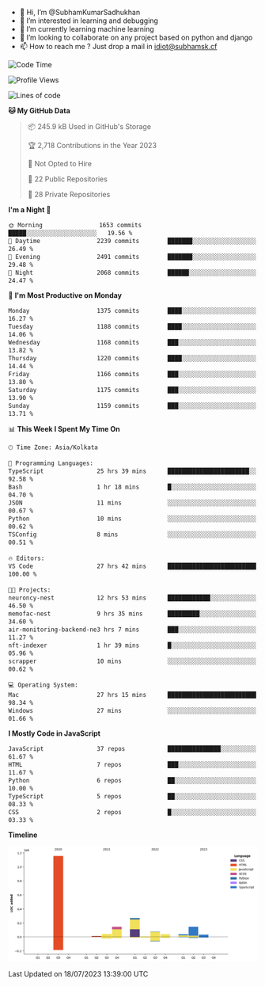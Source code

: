 - 👋 Hi, I’m @SubhamKumarSadhukhan
- 👀 I’m interested in learning and debugging
- 🌱 I’m currently learning machine learning
- 💞️ I’m looking to collaborate on any project based on python and django
- 📫 How to reach me ?
      Just drop a mail in idiot@subhamsk.cf

<!---
SubhamKumarSadhukhan/SubhamKumarSadhukhan is a ✨ special ✨ repository because its `README.md` (this file) appears on your GitHub profile.
You can click the Preview link to take a look at your changes.
--->


<!--START_SECTION:waka-->
![Code Time](http://img.shields.io/badge/Code%20Time-1%2C341%20hrs%2020%20mins-blue)

![Profile Views](http://img.shields.io/badge/Profile%20Views-0-blue)

![Lines of code](https://img.shields.io/badge/From%20Hello%20World%20I%27ve%20Written-2.0%20million%20lines%20of%20code-blue)

**🐱 My GitHub Data** 

> 📦 245.9 kB Used in GitHub's Storage 
 > 
> 🏆 2,718 Contributions in the Year 2023
 > 
> 🚫 Not Opted to Hire
 > 
> 📜 22 Public Repositories 
 > 
> 🔑 28 Private Repositories 
 > 
**I'm a Night 🦉** 

```text
🌞 Morning                1653 commits        █████░░░░░░░░░░░░░░░░░░░░   19.56 % 
🌆 Daytime                2239 commits        ███████░░░░░░░░░░░░░░░░░░   26.49 % 
🌃 Evening                2491 commits        ███████░░░░░░░░░░░░░░░░░░   29.48 % 
🌙 Night                  2068 commits        ██████░░░░░░░░░░░░░░░░░░░   24.47 % 
```
📅 **I'm Most Productive on Monday** 

```text
Monday                   1375 commits        ████░░░░░░░░░░░░░░░░░░░░░   16.27 % 
Tuesday                  1188 commits        ████░░░░░░░░░░░░░░░░░░░░░   14.06 % 
Wednesday                1168 commits        ███░░░░░░░░░░░░░░░░░░░░░░   13.82 % 
Thursday                 1220 commits        ████░░░░░░░░░░░░░░░░░░░░░   14.44 % 
Friday                   1166 commits        ███░░░░░░░░░░░░░░░░░░░░░░   13.80 % 
Saturday                 1175 commits        ███░░░░░░░░░░░░░░░░░░░░░░   13.90 % 
Sunday                   1159 commits        ███░░░░░░░░░░░░░░░░░░░░░░   13.71 % 
```


📊 **This Week I Spent My Time On** 

```text
🕑︎ Time Zone: Asia/Kolkata

💬 Programming Languages: 
TypeScript               25 hrs 39 mins      ███████████████████████░░   92.58 % 
Bash                     1 hr 18 mins        █░░░░░░░░░░░░░░░░░░░░░░░░   04.70 % 
JSON                     11 mins             ░░░░░░░░░░░░░░░░░░░░░░░░░   00.67 % 
Python                   10 mins             ░░░░░░░░░░░░░░░░░░░░░░░░░   00.62 % 
TSConfig                 8 mins              ░░░░░░░░░░░░░░░░░░░░░░░░░   00.51 % 

🔥 Editors: 
VS Code                  27 hrs 42 mins      █████████████████████████   100.00 % 

🐱‍💻 Projects: 
neuroncy-nest            12 hrs 53 mins      ████████████░░░░░░░░░░░░░   46.50 % 
memofac-nest             9 hrs 35 mins       █████████░░░░░░░░░░░░░░░░   34.60 % 
air-monitoring-backend-ne3 hrs 7 mins        ███░░░░░░░░░░░░░░░░░░░░░░   11.27 % 
nft-indexer              1 hr 39 mins        █░░░░░░░░░░░░░░░░░░░░░░░░   05.96 % 
scrapper                 10 mins             ░░░░░░░░░░░░░░░░░░░░░░░░░   00.62 % 

💻 Operating System: 
Mac                      27 hrs 15 mins      █████████████████████████   98.34 % 
Windows                  27 mins             ░░░░░░░░░░░░░░░░░░░░░░░░░   01.66 % 
```

**I Mostly Code in JavaScript** 

```text
JavaScript               37 repos            ███████████████░░░░░░░░░░   61.67 % 
HTML                     7 repos             ███░░░░░░░░░░░░░░░░░░░░░░   11.67 % 
Python                   6 repos             ██░░░░░░░░░░░░░░░░░░░░░░░   10.00 % 
TypeScript               5 repos             ██░░░░░░░░░░░░░░░░░░░░░░░   08.33 % 
CSS                      2 repos             █░░░░░░░░░░░░░░░░░░░░░░░░   03.33 % 
```



**Timeline**

![Lines of Code chart](https://raw.githubusercontent.com/SubhamKumarSadhukhan/SubhamKumarSadhukhan/main/assets/bar_graph.png)


 Last Updated on 18/07/2023 13:39:00 UTC
<!--END_SECTION:waka-->
